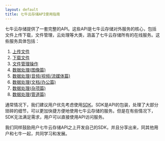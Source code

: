 ```yaml
---
layout: default
title: 七牛云存储API使用指南
---
```


七牛云存储提供了一套完整的API。这些API是七牛云存储对外服务的核心，包括文件上传下载，文件管理，云处理等大类，涵盖了七牛云存储所有的在线服务。这些服务具体包括：

1. [上传文件](http://docs.qiniu.com/api/put.html)
1. [下载文件](http://docs.qiniu.com/api/get.html)
1. [文件管理操作](http://docs.qiniu.com/api/file-handle.html)
1. [数据处理(图像篇)](http://docs.qiniu.com/api/image-process.html)
1. [数据处理(音频/视频/流媒体篇)](http://docs.qiniu.com/api/audio-video-hls-process.html)
1. [数据处理(文档/办公篇)](http://docs.qiniu.com/api/markdown-convert.html)
1. [数据处理(杂项篇)](http://docs.qiniu.com/api/qrcode.html)
1. [数据处理(管道篇)](http://docs.qiniu.com/api/pipeline.html)

通常情况下，我们建议用户优先考虑使用[SDK](http://docs.qiniu.com/sdk/index.html)。SDK是API的包装，处理了大部分琐碎的细节，可以更加快捷方便地使用七牛云存储的服务。但是在有些情况下，SDK无法满足需求，用户可以直接使用API访问服务。

我们同样鼓励用户七牛云存储API之上开发自己的SDK，并且分享出来，同其他用户和七牛一起，共同学习和发展。
